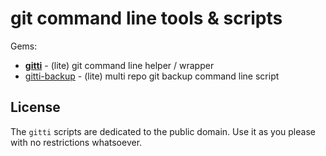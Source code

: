 # git command line tools & scripts

Gems:

- [**gitti**](gitti)  - (lite) git command line helper / wrapper
- [gitti-backup](gitti-backup) - (lite) multi repo git backup command line script


## License

The `gitti` scripts are dedicated to the public domain.
Use it as you please with no restrictions whatsoever.

